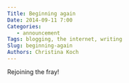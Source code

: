 ```yaml
---
Title: Beginning again
Date: 2014-09-11 7:00
Categories: 
   - announcement
Tags: blogging, the internet, writing 
Slug: beginning-again
Authors: Christina Koch
---
```


Rejoining the fray!  